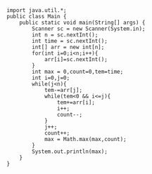 ##
    import java.util.*;
    public class Main {
        public static void main(String[] args) {
            Scanner sc = new Scanner(System.in);
            int n = sc.nextInt();
            int time = sc.nextInt();
            int[] arr = new int[n];
            for(int i=0;i<n;i++){
                arr[i]=sc.nextInt();
            }
            int max = 0,count=0,tem=time;
            int i=0,j=0;
            while(j<n){
                tem-=arr[j];
                while(tem<0 && i<=j){
                    tem+=arr[i];
                    i++;
                    count--;
                }
                j++;
                count++;
                max = Math.max(max,count);
            }
            System.out.println(max);
        }
    }